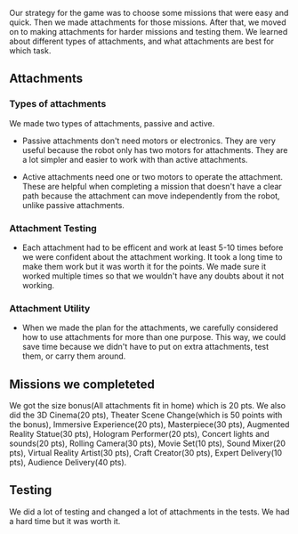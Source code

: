 Our strategy for the game was to choose some missions that were easy and quick. Then we made attachments for those missions. 
After that, we moved on to making attachments for harder missions and testing them. 
We learned about different types of attachments, and what attachments are best for which task.

## Attachments

### Types of attachments 

We made two types of attachments, passive and active. 

* Passive attachments don't need motors or electronics. They are very useful because the robot only has two motors for attachments. They are a lot simpler and easier to work with than active attachments.

* Active attachments need one or two motors to operate the attachment. These are helpful when completing a mission that doesn't have a clear path because the attachment can move independently from the robot, unlike passive attachments.

### Attachment Testing

* Each attachment had to be efficent and work at least 5-10 times before we were confident about the attachment working.
 It took a long time to make them work but it was worth it for the points.
 We made sure it worked multiple times so that we wouldn't have any doubts about it not working.

### Attachment Utility

* When we made the plan for the attachments, we carefully considered how to use attachments for more than one purpose.
 This way, we could save time because we didn't have to put on extra attachments, test them, or carry them around.


## Missions we completeted

We got the size bonus(All attachments fit in home) which is 20 pts. We also did the 3D Cinema(20 pts), Theater Scene Change(which is 50 points with the bonus), Immersive Experience(20 pts), Masterpiece(30 pts), 
Augmented Reality Statue(30 pts), Hologram Performer(20 pts), Concert lights and sounds(20 pts), Rolling Camera(30 pts), Movie Set(10 pts), Sound Mixer(20 pts), Virtual Reality Artist(30 pts), Craft Creator(30 pts), 
Expert Delivery(10 pts), Audience Delivery(40 pts).

## Testing

We did a lot of testing and changed a lot of attachments in the tests. We had a hard time but it was worth it.

